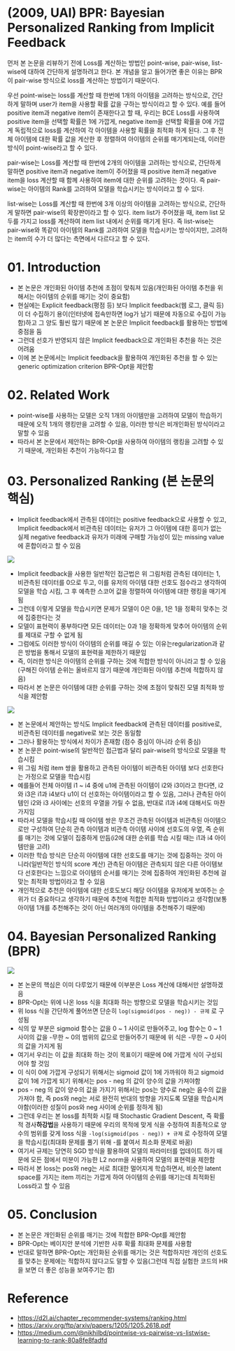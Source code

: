 # (2009, UAI) BPR: Bayesian Personalized Ranking from Implicit Feedback

먼저 본 논문을 리뷰하기 전에 Loss를 계산하는 방법인 point-wise, pair-wise, list-wise에 대하여 간단하게 설명하려고 한다. 본 개념을 알고 들어가면 좋은 이유는 BPR이 pair-wise 방식으로 loss를 계산하는 방법이기 때문이다.

우선 point-wise는 loss를 계산할 때 한번에 1개의 아이템을 고려하는 방식으로, 간단하게 말하며 user가 item을 사용할 확률 값을 구하는 방식이라고 할 수 있다. 예를 들어 positive item과 negative item이 존재한다고 할 때, 우리는 BCE Loss를 사용하여 positive item을 선택할 확률은 1에 가깝게, negative item을 선택할 확률을 0에 가깝게 독립적으로 loss를 계산하여 각 아이템을 사용할 획률을 최적화 하게 된다. 그 후 전체 아이템에 대한 확률 값을 게산한 후 정렬하여 아이템의 순위를 매기게되는데, 이러한 방식이 point-wise라고 할 수 있다.

pair-wise는 Loss를 계산할 때 한번에 2개의 아이템을 고려하는 방식으로, 간단하게 말하면 positive item과 negative item이 주어졌을 때 positive item과 negative item을 loss 계산할 때 함께 사용하여 item에 대한 순위를 고려하는 것이다. 즉 pair-wise는 아이템의 Rank를 고려하여 모델을 학습시키는 방식이라고 할 수 있다.

list-wise는 Loss를 계산할 때 한번에 3개 이상의 아이템을 고려하는 방식으로, 간단하게 말하면 pair-wise의 확장판이라고 할 수 있다. item list가 주어졌을 때, item list 모두를 가지고 loss를 계산하여 item list 내에서 순위를 매기게 된다. 즉 list-wise는 pair-wise와 똑같이 아이템의 Rank를 고려하여 모델을 학습시키는 방식이지만, 고려하는 item의 수가 더 많다는 측면에서 다르다고 할 수 있다.

# 01. Introduction
- 본 논문은 개인화된 아이템 추천에 초점이 맞춰져 있음(개인화된 아이템 추천을 위해서는 아이템의 순위를 매기는 것이 중요함)
- 현실에는 Explicit feedback(평점 등) 보다 Implicit feedback(웹 로그, 클릭 등)이 더 수집하기 용이(인터넷에 접속만하면 log가 남기 때문에 자동으로 수집이 가능함)하고 그 양도 훨씬 많기 때문에 본 논문은 Implicit feedback를 활용하는 방법에 중점을 둠
- 그런데 선호가 반영되지 않은 Implicit feedback으로 개인화된 추천을 하는 것은 어려움
- 이에 본 논문에서는 Implicit feedback을 활용하여 개인화된 추천을 할 수 있는 generic optimization criterion BPR-Opt을 제안함

# 02. Related Work
- point-wise를 사용하는 모델은 오직 1개의 아이템만을 고려하여 모델이 학습하기 때문에 오직 1개의 랭킹만을 고려할 수 있음, 이러한 방식은 비개인화된 방식이라고 말할 수 있음
- 따라서 본 논문에서 제안하는 BPR-Opt을 사용하여 아이템의 랭킹을 고려할 수 있기 때문에, 개인화된 추천이 가능하다고 함

# 03. Personalized Ranking (본 논문의 핵심)
- Implicit feedback에서 관측된 데이터는 positive feedback으로 사용할 수 있고, Implicit feedback에서 비관측된 데이터는 유저가 그 아이템에 대한 흥미가 없는 실제 negative feedback과 유저가 미래에 구매할 가능성이 있는 missing value에 혼합이라고 할 수 있음

![](https://images.velog.io/images/2712qwer/post/836cb083-7086-47a3-a22d-45255f270981/image.png)

- Implicit feedback을 사용한 일반적인 접근법은 위 그림처럼 관측된 데이터는 1, 비관측된 데이터를 0으로 두고, 이를 유저의 아이템 대한 선호도 점수라고 생각하여 모델을 학습 시킴, 그 후 예측한 스코어 값을 정렬하여 아이템에 대한 랭킹을 매기게 됨
- 그런데 이렇게 모델을 학습시키면 문제가 모델이 0은 0을, 1은 1을 정확히 맞추는 것에 집중한다는 것
- 모델이 표현력이 풍부하다면 모든 데이터는 0과 1을 정확하게 맞추어 아이템의 순위를 제대로 구할 수 없게 됨
- 그럼에도 이러한 방식이 아이템의 순위를 매길 수 있는 이유는regularization과 같은 방법을 통해서 모델의 표현력을 제한하기 때문임
- 즉, 이러한 방식은 아이템의 순위를 구하는 것에 적합한 방식이 아니라고 할 수 있음(구해진 아이템 순위는 올바르지 않기 때문에 개인화된 아이템 추천에 적합하지 않음)
- 따라서 본 논문은 아이템에 대한 순위를 구하는 것에 초점이 맞춰진 모델 최적화 방식을 제안함

![](https://images.velog.io/images/2712qwer/post/daf892d8-cb5b-4c07-bf6d-712d288fcf0f/image.png)

- 본 논문에서 제안하는 방식도 Implicit feedback에 관측된 데이터를 positive로, 비관측된 데이터를 negative로 보는 것은 동일함
- 그러나 활용하는 방식에서 차이가 존재함 (점수 중심이 아니라 순위 중심)
- 본 논문은 point-wise의 일반적인 접근법과 달리 pair-wise의 방식으로 모델을 학습시킴
- 위 그림 처럼 item 쌍을 활용하고 관측된 아이템이 비관측된 아이템 보다 선호한다는 가정으로 모델을 학습시킴
- 예를들어 전체 아이템 i1 ~ i4 중에 u1에 관측된 아이템이 i2와 i3이라고 한다면, i2와 i3은 i1과 i4보다 u1이 더 선호하는 아이템이라고 할 수 있음, 그러나 관측된 아이템인 i2와 i3 사이에는 선호의 우열을 가릴 수 없음, 반대로 i1과 i4에 대해서도 마찬가지임
- 따라서 모델을 학습시킬 때 아이템 쌍은 무조건 관측된 아이템과 비관측된 아이템으로만 구성하여 단순히 관측 아이템과 비관측 아이템 사이에 선호도의 우열, 즉 순위를 매기는 것에 모델이 집중하게 만듬(i2에 대한 순위를 학습 시킬 때는 i1과 i4 아이템만을 고려)
- 이러한 학습 방식은 단순히 아이템에 대한 선호도를 매기는 것에 집중하는 것이 아니라(일반적인 방식의 score 계산) 관측된 아이템은 관측되지 않은 다른 아이템보다 선호한다는 느낌으로 아이템의 순서를 매기는 것에 집중하여 개인화된 추천에 걸맞는 최적화 방법이라고 할 수 있음
- 개인적으로 추천은 아이템에 대한 선호도보디 해당 아이템을 유저에게 보여주는 순위가 더 중요하다고 생각하기 때문에 추천에 적합한 최적화 방법이라고 생각함(보통 아이템 1개를 추천해주는 것이 아닌 여러개의 아이템을 추천해주기 때문에)

# 04. Bayesian Personalized Ranking (BPR)

![](https://images.velog.io/images/2712qwer/post/2319c8f4-c3ce-4b14-a8ef-09453fc79d4d/image.png)

- 본 논문의 핵심은 이미 다루었기 때문에 이부분은 Loss 계산에 대해서만 설명하겠음
- BPR-Opt는 위에 나온 loss 식을 최대화 하는 방향으로 모델을 학습시키는 것임
- 위 loss 식을 간단하게 풀어쓰면 단순히 `log(sigmoid(pos - neg)) - 규제` 로 구성됨
- 식의 앞 부분은 sigmoid 함수는 값을 0 ~ 1 사이로 만들어주고, log 함수는 0 ~ 1 사이의 값을 -무한 ~ 0의 범위의 값으로 만들어주기 때문에 위 식은 -무한 ~ 0 사이의 값을 가지게 됨
- 여기서 우리는 이 값을 최대화 하는 것이 목표이기 때문에 0에 가깝게 식이 구성되어야 할 것임
- 이 식이 0에 가깝게 구성되기 위해서는 sigmoid 값이 1에 가까워야 하고 sigmoid 값이 1에 가깝게 되기 위해서는 pos - neg 의 값이 양수의 값을 가져야함
- pos - neg 의 값이 양수의 값을 가지기 위해서는 pos는 양수로 neg는 음수의 값을 가져야 함, 즉 pos와 neg는 서로 완전히 반대의 방향을 가지도록 모델을 학습시켜야함(이러한 성질이 pos와 neg 사이에 순위를 정하게 됨)
- 그런데 우리는 본 loss를 최적화 시킬 때 Stochastic Gradient Descent, 즉 확률적 경사**하강법**을 사용하기 때문에 우리의 목적에 맞게 식을 수정하여 최종적으로 양수의 범위를 갖게 loss 식을 `-log(sigmoid(pos - neg)) + 규제` 로 수정하여 모델을 학습시킴(최대화 문제를 풀기 위해 -를 붙여서 최소화 문제로 바꿈)
- 여기서 규제는 당연히 SGD 방식을 활용하여 모델의 파라미터를 업데이트 하기 때문에 모든 점에서 미분이 가능한 L2 norm을 사용하여 모델의 표현력을 제한함
- 따라서 본 loss는 pos와 neg는 서로 최대한 멀어지게 학습하면서, 비슷한 latent space를 가지는 item 끼리는 가깝게 하여 아이템의 순위를 매기는데 최적화된 Loss라고 할 수 있음

# 05. Conclusion
- 본 논문은 개인화된 순위를 매기는 것에 적합한 BPR-Opt를 제안함
- BPR-Opt는 베이지안 분석에 기반한 사후 확률 최대화 문제를 사용함
- 반대로 말하면 BPR-Opt는 개인화된 순위를 매기는 것은 적합하지만 개인의 선호도를 맞추는 문제에는 적합하지 않다고도 말할 수 있음(그런데 직접 실험한 코드의 HR을 보면 더 좋은 성능을 보여주기는 함)

# Reference
- https://d2l.ai/chapter_recommender-systems/ranking.html
- https://arxiv.org/ftp/arxiv/papers/1205/1205.2618.pdf
- https://medium.com/@nikhilbd/pointwise-vs-pairwise-vs-listwise-learning-to-rank-80a8fe8fadfd